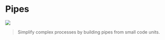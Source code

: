 # Pipes

[![](https://img.shields.io/github/license/DavidVollmers/pipes?style=flat-square)](LICENSE.txt)

> Simplify complex processes by building pipes from small code units.
